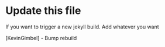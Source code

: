 # Update this file

If you want to trigger a new jekyll build. Add whatever you want

[KevinGimbel] - Bump rebuild
